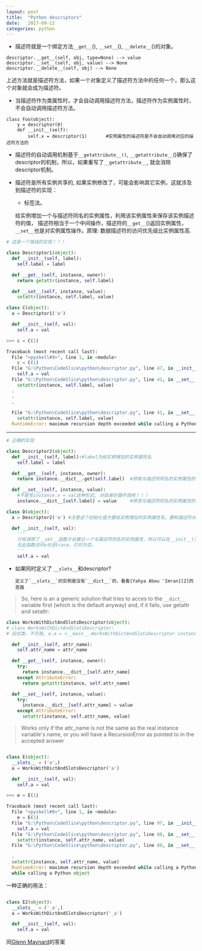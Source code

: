 ```yaml
---
layout: post
title:  "Python descriptors"
date:   2017-09-12
categories: python
---
```


* 描述符就是一个绑定方法`__get__`(), `__set__`(), `__delete__`()的对象。
```
descriptor.__get__(self, obj, type=None) --> value
descriptor.__set__(self, obj, value) --> None
descriptor.__delete__(self, obj) --> None
```
上述方法就是描述符方法，如果一个对象定义了描述符方法中的任何一个，那么这个对象就会成为描述符。

* 当描述符作为类属性时，才会自动调用描述符方法，描述符作为实例属性时，不会自动调用描述符方法。
```
class Foo(object):
    y = descriptor(0)
    def __init__(self):
        self.x = descriptor(1)       #实例属性的描述符是不会自动调用对应的描述符方法的
```

* 描述符的自动调用机制基于`__getattribute__()`, `__getattribute__`()确保了descriptor的机制，所以，如果重写了`__getattribute__`, 就会消除descriptor机制。

* 描述符是所有实例共享的, 如果实例修改了，可能会影响其它实例，这就涉及到描述符的实现：

    * 标签法。

    给实例增加一个与描述符同名的实例属性，利用该实例属性来保存该实例描述符的值，
    描述符相当于一个中间操作，描述符的`__get__`()返回实例属性，`__set__`也是对实例属性操作。原理: 数据描述符的访问优先级比实例属性高.

```python
# 这是一个错误的实现！！！

class Descriptor1(object):
  def __init__(self, label):
    self.label = label

  def __get__(self, instance, owner):
    return getattr(instance, self.label)

  def __set__(self, instance, value):
    setattr(instance, self.label, value)

class C(object):
  a = Descriptor1('a')

  def __init__(self, val):
    self.a = val

>>> c = C(1)

Traceback (most recent call last):
  File "<pyshell#9>", line 1, in <module>
    c = C(1)
  File "G:\Python\CodeSlice\python\descriptor.py", line 47, in __init__
    self.a = val
  File "G:\Python\CodeSlice\python\descriptor.py", line 41, in __set__
    setattr(instance, self.label, value)
  .
  .
  .

  File "G:\Python\CodeSlice\python\descriptor.py", line 41, in __set__
    setattr(instance, self.label, value)
  RuntimeError: maximum recursion depth exceeded while calling a Python object

```

---

```python
# 正确的实现

class Descriptor2(object):
  def __init__(self, label):#label为给实例增加的实例属性名
    self.label = label

  def __get__(self, instance, owner):
    return instance.__dict__.get(self.label)  #获取与描述符同名的实例属性的值 

  def __set__(self, instance, value):
    #不能写instance.x = val这种形式, 对自身的循环调用！！！
    instance.__dict__[self.label] = value     #修改与描述符同名的实例属性的值  

class D(object):
  a = Descriptor2('a') #注意这个初始化值为要给实例增加的实例属性名，要和描述符对象同名。

  def __init__(self, val): 
    '''
    只有调用了__set__函数才会建立一个与描述符同名的实例属性，所以可以在__init__()函数中对描述符赋值。
    无此函数访问x也没trace，打印为空。
    '''
    self.a = val  
```


* 如果同时定义了 `__slots__`和descriptor?

      定义了`__slots__`的实例是没有`__dict__`的，看看[Yahya Abou 'Imran][2]的思路

>So, here is an a generic solution that tries to acces to the `__dict__` variable first (which is the default anyway) and, if it fails, use getattr and setattr:

```python
class WorksWithDictAndSlotsDescriptor(object):
# class WorksWithDictAndSlotsDescriptor: 
# 旧式类，不可用, e.a = <__main__.WorksWithDictAndSlotsDescriptor instance at 0x0000000002E25408>

  def __init__(self, attr_name):
    self.attr_name = attr_name

  def __get__(self, instance, owner):
    try:
      return instance.__dict__[self.attr_name]
    except AttributeError:
      return getattr(instance, self.attr_name)

  def __set__(self, instance, value):
    try:
      instance.__dict__[self.attr_name] = value
    except AttributeError:
      setattr(instance, self.attr_name, value)
```

>Works only if the attr_name is not the same as the real instance variable's name, or you will have a RecursionError as pointed to in the accepted answer

```python

class E(object):
  __slots__ = ('a',)
  a = WorksWithDictAndSlotsDescriptor('a')

  def __init__(self, val): 
    self.a = val 

>>> e = E(1)

Traceback (most recent call last):
  File "<pyshell#0>", line 1, in <module>
    e = E(1)
  File "G:\Python\CodeSlice\python\descriptor.py", line 97, in __init__
    self.a = val
  File "G:\Python\CodeSlice\python\descriptor.py", line 88, in __set__
    setattr(instance, self.attr_name, value)
  File "G:\Python\CodeSlice\python\descriptor.py", line 88, in __set__

  .
  setattr(instance, self.attr_name, value)
  RuntimeError: maximum recursion depth exceeded while calling a Python object recursion depth exceeded 
  while calling a Python object
```

一种正确的用法：

```python

class E2(object):
  __slots__ = ('_a',)
  a = WorksWithDictAndSlotsDescriptor('_a')

  def __init__(self, val): 
    self.a = val 
```

同[Glenn Maynard][3]的答案



[1]: <http://blog.csdn.net/lis_12/article/details/53453665>
[2]: <https://stackoverflow.com/questions/4912499/using-python-descriptors-with-slots>
[3]: <https://stackoverflow.com/questions/4912499/using-python-descriptors-with-slots>